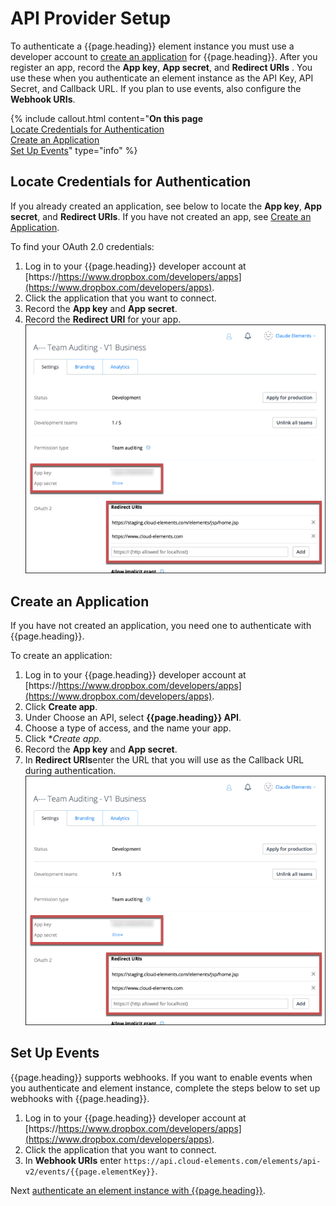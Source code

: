 # API Provider Setup

To authenticate a {{page.heading}} element instance you must use a developer account to  [create an application](#create-an-application) for {{page.heading}}.  After you register an app, record the **App key**, **App secret**, and **Redirect URIs** . You use these when you authenticate an element instance as the API Key, API Secret, and Callback URL. If you plan to use events, also configure the **Webhook URIs**.

{% include callout.html content="<strong>On this page</strong></br><a href=#locate-credentials-for-authentication>Locate Credentials for Authentication</a></br><a href=#create-an-application>Create an Application</a></br><a href=#set-up-events>Set Up Events</a>" type="info" %}

## Locate Credentials for Authentication

If you already created an application, see below to locate the **App key**, **App secret**, and **Redirect URIs**. If you have not created an app, see [Create an Application](#create-an-application).

To find your OAuth 2.0 credentials:

1. Log in to your {{page.heading}} developer account at [https://https://www.dropbox.com/developers/apps](https://www.dropbox.com/developers/apps).
2. Click the application that you want to connect.
3. Record the **App key** and **App secret**.
3. Record the **Redirect URI** for your app.
![Key secret and URIs](/assets/img/elements/Dropbox/dropbox-creds.png)

## Create an Application

If you have not created an application, you need one to authenticate with {{page.heading}}.

To create an application:

1. Log in to your {{page.heading}} developer account at [https://https://www.dropbox.com/developers/apps](https://www.dropbox.com/developers/apps).
2. Click **Create app**.
3. Under Choose an API, select **{{page.heading}} API**.
3. Choose a type of access, and the name your app.
4. Click **Create app*.
3. Record the **App key** and **App secret**.
4. In **Redirect URIs**enter the URL that you will use as the Callback URL during authentication.
![Key secret and URIs](/assets/img/elements/Dropbox/dropbox-creds.png)

## Set Up Events

{{page.heading}} supports webhooks. If you want to enable events when you authenticate and element instance, complete the steps below to set up webhooks with {{page.heading}}.

1. Log in to your {{page.heading}} developer account at [https://https://www.dropbox.com/developers/apps](https://www.dropbox.com/developers/apps).
2. Click the application that you want to connect.
3. In **Webhook URIs** enter `https://api.cloud-elements.com/elements/api-v2/events/{{page.elementKey}}`.

Next [authenticate an element instance with {{page.heading}}](authenticate.html).
